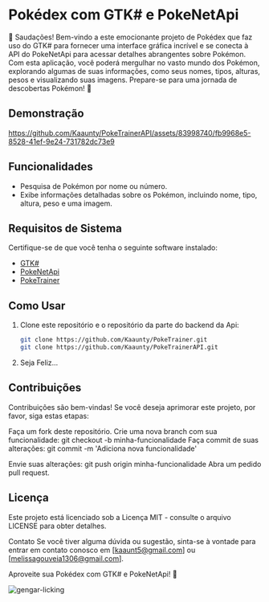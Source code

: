 # Pokédex com GTK# e PokeNetApi
👋 Saudações! Bem-vindo a este emocionante projeto de Pokédex que faz uso do GTK# para fornecer uma interface gráfica incrível e se conecta à API do PokeNetApi para acessar detalhes abrangentes sobre Pokémon. Com esta aplicação, você poderá mergulhar no vasto mundo dos Pokémon, explorando algumas de suas informações, como seus nomes, tipos, alturas, pesos e visualizando suas imagens. Prepare-se para uma jornada de descobertas Pokémon! 🌟

## Demonstração

https://github.com/Kaaunty/PokeTrainerAPI/assets/83998740/fb9968e5-8528-41ef-9e24-731782dc73e9

## Funcionalidades

- Pesquisa de Pokémon por nome ou número.
- Exibe informações detalhadas sobre os Pokémon, incluindo nome, tipo, altura, peso e uma imagem.

## Requisitos de Sistema

Certifique-se de que você tenha o seguinte software instalado:

- [GTK#](https://github.com/GtkSharp/GtkSharp)
- [PokeNetApi](https://github.com/jtwotimes/PokeApiNet)
- [PokeTrainer](https://github.com/Kaaunty/PokeTrainer) 

## Como Usar

1. Clone este repositório e o repositório da parte do backend da Api:

   ```bash
   git clone https://github.com/Kaaunty/PokeTrainer.git
   git clone https://github.com/Kaaunty/PokeTrainerAPI.git
   
2. Seja Feliz...
## Contribuições
Contribuições são bem-vindas! Se você deseja aprimorar este projeto, por favor, siga estas etapas:

Faça um fork deste repositório.
Crie uma nova branch com sua funcionalidade: git checkout -b minha-funcionalidade
Faça commit de suas alterações: git commit -m 'Adiciona nova funcionalidade'

Envie suas alterações: git push origin minha-funcionalidade
Abra um pedido pull request.


## Licença

Este projeto está licenciado sob a Licença MIT - consulte o arquivo LICENSE para obter detalhes.

Contato
Se você tiver alguma dúvida ou sugestão, sinta-se à vontade para entrar em contato conosco em [kaaunt5@gmail.com] ou [melissagouveia1306@gmail.com].

Aproveite sua Pokédex com GTK# e PokeNetApi! 🌟

<img align="center" alt="gengar-licking"  src="https://media.tenor.com/cisq7LCEn0UAAAAC/pokemon-pok%C3%A9mon.gif">
